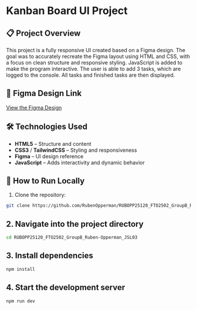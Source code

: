 # Kanban Board UI Project

## 📋 Project Overview

This project is a fully responsive UI created based on a Figma design. The goal was to accurately recreate the Figma layout using HTML and CSS, with a focus on clean structure and responsive styling. JavaScript is added to make the program interactive. The user is able to add 3 tasks, which are logged to the console. All tasks and finished tasks are then displayed.

## 🎨 Figma Design Link

[View the Figma Design](https://www.figma.com/design/y7bFCUYL5ZHfPeojACBXg2/Challenge-1-%7C-JSL?node-id=0-1&t=yngAIXXKnJfH7Jj3-1)

## 🛠️ Technologies Used

- **HTML5** – Structure and content
- **CSS3** / **TailwindCSS** – Styling and responsiveness
- **Figma** – UI design reference
- **JavaScript** – Adds interactivity and dynamic behavior

## 🚀 How to Run Locally

1. Clone the repository:

```bash
git clone https://github.com/RubenOpperman/RUBOPP25120_FTO2502_GroupB_Ruben-Opperman_JSL03.git

```

## 2. Navigate into the project directory

```bash
cd RUBOPP25120_FTO2502_GroupB_Ruben-Opperman_JSL03
```

## 3. Install dependencies

```bash
npm install
```

## 4. Start the development server

```bash
npm run dev
```
